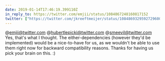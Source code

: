 ```yaml
---
date: 2019-01-14T17:46:19.399110Z
in_reply_to: https://twitter.com/emjii/status/1084867248160817152
twitter: ["https://twitter.com/jkreeftmeijer/status/1084869329592729600"]
---
```

@emjii@twitter.com @hubertlepicki@twitter.com @smeevil@twitter.com Yes, that's what I thought. The either-dependencies (however they'd be implemented) would be a nice-to-have for us, as we wouldn't be able to use them right now for backward compatibility reasons. Thanks for having us pick your brain on this. :)
